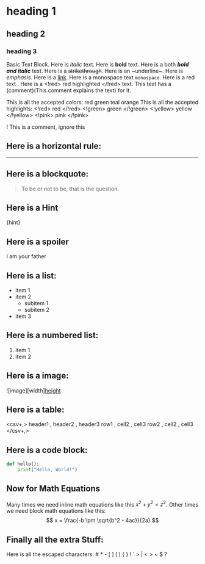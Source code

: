 # heading 1
## heading 2
### heading 3

Basic Text Block. Here is *italic* text. Here is **bold** text. Here is a both ***bold and italic*** text. Here is a ~~strikethrough~~. Here is an ~underline~. Here is <em>emphasis</em>. Here is a [link](https://www.example.com). Here is a monospace text `monospace`. Here is a <red> red text </red>. Here is a <!red> red highlighted </!red> text. This text has a (comment)(This comment explains the text) for it.

This is all the accepted colors: <red> red </red> <green> green </green> <teal> teal </teal> <orange> orange </orange>
This is all the accepted highlights: <!red> red </!red> <!green> green </!green> <!yellow> yellow </!yellow> <!pink> pink </!pink>

! This is a comment, ignore this

## Here is a horizontal rule:
---

## Here is a blockquote:
> To be or not to be, that is the question.

## Here is a Hint
{hint}

## Here is a spoiler
<spoiler> I am your father </spoiler>

## Here is a list:
- item 1
- item 2
    - subitem 1
    - subitem 2
- item 3

## Here is a numbered list:
1. item 1
2. item 2

## Here is a image:
![image][width][height](https://www.example.com/image.jpg)

## Here is a table:
<csv+,>
header1 , header2 , header3
row1 , cell2 , cell3
row2 , cell2 , cell3
</csv+,>

## Here is a code block:
```python
def hello():
    print("Hello, World!")
```

## Now for Math Equations

Many times we need inline math equations like this $x^2 + y^2 = z^2$. Other times we need block math equations like this:
$$ x = \frac{-b \pm \sqrt{b^2 - 4ac}}{2a} $$

## Finally all the extra Stuff:

Here is all the escaped characters: \# \* \- \[ \] \( \) \{ \} \! \` \> \| \< \> \~ \$ \?

